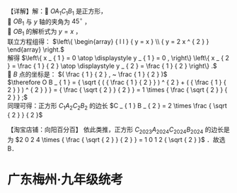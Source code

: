 【详解】解： $O A _ { 1 } C _ { 1 } B _ { 1 }$ 是正方形，  
 $O B _ { 1 }$ 与 $y$ 轴的夹角为 $4 5 ^ { \circ }$ ，  
 $O B _ { 1 }$ 的解析式为 $y = x$ ，  
联立方程组得： $\left\{ \begin{array} { l l } { y = x } \\ { y = 2 x ^ { 2 } } \end{array} \right.$   
解得 $\left\{ x _ { 1 } = 0 \atop \displaystyle y _ { 1 } = 0  , \right\} \left\{ x _ { 2 } = \frac { 1 } { 2 } \atop \displaystyle y _ { 2 } = \frac { 1 } { 2 } \right\} .$   
 $B$ 点的坐标是： $( \frac { 1 } { 2 } , ~ \frac { 1 } { 2 } )$   
$\therefore O B _ { 1 } = { \sqrt { ( { \frac { 1 } { 2 } } ) ^ { 2 } + ( { \frac { 1 } { 2 } } ) ^ { 2 } } } = { \frac { \sqrt { 2 } } { 2 } } = 1 \times { \frac { \sqrt { 2 } } { 2 } } ;$   
同理可得：正方形 $C _ { 1 } A _ { 2 } C _ { 2 } B _ { 2 }$ 的边长 $C _ { 1 } B _ { 2 } = 2 \times \frac { \sqrt { 2 } } { 2 }$

【淘宝店铺：向阳百分百】 依此类推，正方形 $C _ { 2 0 2 3 } A _ { 2 0 2 4 } C _ { 2 0 2 4 } B _ { 2 0 2 4 }$ 的边长是为 $2 0 2 4 \times { \frac { \sqrt { 2 } } { 2 } } = 1 0 1 2 { \sqrt { 2 } }$ ．故选 B．

# 广东梅州·九年级统考
